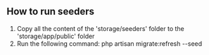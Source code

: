## How to run seeders

1.  Copy all the content of the 'storage/seeders' folder to the 'storage/app/public' folder
2.  Run the following command:
    php artisan migrate:refresh --seed
